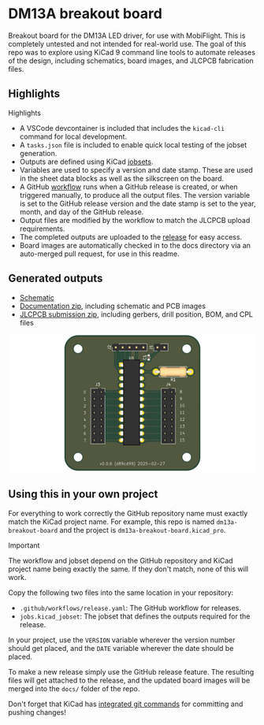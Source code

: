 # DM13A breakout board

Breakout board for the DM13A LED driver, for use with MobiFlight. This is completely untested and not intended for real-world use. The goal of this repo was to explore using KiCad 9 command line tools to automate releases of the design, including schematics, board images, and JLCPCB fabrication files.

## Highlights

Highlights

- A VSCode devcontainer is included that includes the `kicad-cli` command for local development.
- A `tasks.json` file is included to enable quick local testing of the jobset generation.
- Outputs are defined using KiCad [jobsets](https://docs.kicad.org/9.0/en/kicad/kicad.html#jobsets).
- Variables are used to specify a version and date stamp. These are used in the sheet data blocks as well as the silkscreen on the board.
- A GitHub [workflow](https://github.com/neilenns/dm13a-breakout-board/blob/main/.github/workflows/release.yaml) runs when a GitHub release is created, or when triggered manually, to produce all the output files. The version variable is set to the GitHub release version and the date stamp is set to the year, month, and day of the GitHub release.
- Output files are modified by the workflow to match the JLCPCB upload requirements.
- The completed outputs are uploaded to the [release](https://github.com/neilenns/dm13a-breakout-board/releases) for easy access.
- Board images are automatically checked in to the docs directory via an auto-merged pull request, for use in this readme.

## Generated outputs

- [Schematic](https://github.com/neilenns/dm13a-breakout-board/releases/latest/download/dm13a-breakout-board-schematic.pdf)
- [Documentation zip](https://github.com/neilenns/dm13a-breakout-board/releases/latest/download/dm13a-breakout-board-documentation.zip), including schematic and PCB images
- [JLCPCB submission zip](https://github.com/neilenns/dm13a-breakout-board/releases/latest/download/dm13a-breakout-board-JLCPCB.zip), including gerbers, drill position, BOM, and CPL files

![Front of board](docs/dm13a-breakout-board-top.png)

## Using this in your own project

For everything to work correctly the GitHub repository name must exactly match the KiCad project name. For example, this repo is named `dm13a-breakout-board` and the project is `dm13a-breakout-board.kicad_pro`.

> [!IMPORTANT]
> The workflow and jobset depend on the GitHub repository and KiCad project name being exactly the same. If they don't match,
> none of this will work.

Copy the following two files into the same location in your repository:

- `.github/workflows/release.yaml`: The GitHub workflow for releases.
- `jobs.kicad_jobset`: The jobset that defines the outputs required for the release.

In your project, use the `VERSION` variable wherever the version number should get placed, and the `DATE` variable wherever the date should be placed.

To make a new release simply use the GitHub release feature. The resulting files will get attached to the release, and the updated board images will be merged into the `docs/` folder of the repo.

Don't forget that KiCad has [integrated git commands](https://docs.kicad.org/9.0/en/kicad/kicad.html#git_integration) for committing and pushing changes!
